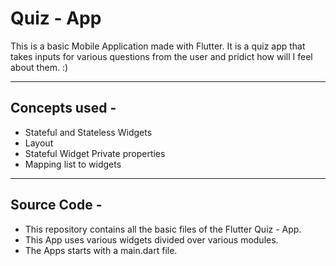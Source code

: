 # Quiz - App

This is a basic Mobile Application made with Flutter. It is a quiz app that takes inputs for various questions from the user and pridict how will I feel about them. :)

---

## Concepts used -
- Stateful and Stateless Widgets
- Layout
- Stateful Widget Private properties
- Mapping list to widgets

---

## Source Code -
- This repository contains all the basic files of the Flutter Quiz - App. 
- This App uses various widgets divided over various modules.
- The Apps starts with a main.dart file.

